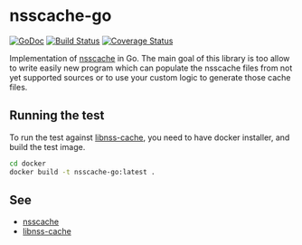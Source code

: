 # nsscache-go

[![GoDoc](https://godoc.org/github/MiLk/nsscache-go?status.png)](https://godoc.org/github/MiLk/nsscache-go)
[![Build Status](https://travis-ci.org/MiLk/nsscache-go.svg?branch=master)](https://travis-ci.org/MiLk/nsscache-go)
[![Coverage Status](https://coveralls.io/repos/github/MiLk/nsscache-go/badge.svg?branch=master)](https://coveralls.io/github/MiLk/nsscache-go?branch=master)

Implementation of [nsscache](https://github.com/google/nsscache) in Go.
The main goal of this library is too allow to write easily new program which can populate the nsscache files
from not yet supported sources or to use your custom logic to generate those cache files.

## Running the test

To run the test against [libnss-cache](https://github.com/google/libnss-cache),
you need to have docker installer, and build the test image.

```bash
cd docker
docker build -t nsscache-go:latest .
```

## See

* [nsscache](https://github.com/google/nsscache)
* [libnss-cache](https://github.com/google/libnss-cache)
